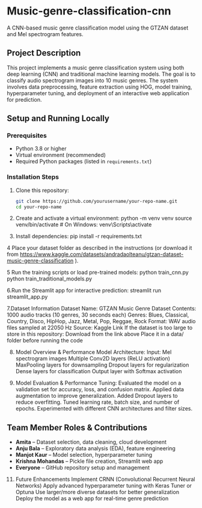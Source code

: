 # Music-genre-classification-cnn
A CNN-based music genre classification model using the GTZAN dataset and Mel spectrogram features.
## Project Description

This project implements a music genre classification system using both deep learning (CNN) and traditional machine learning models. The goal is to classify audio spectrogram images into 10 music genres. The system involves data preprocessing, feature extraction using HOG, model training, hyperparameter tuning, and deployment of an interactive web application for prediction.
## Setup and Running Locally

### Prerequisites

- Python 3.8 or higher
- Virtual environment (recommended)
- Required Python packages (listed in `requirements.txt`)
### Installation Steps

1. Clone this repository:
   ```bash
   git clone https://github.com/yourusername/your-repo-name.git
   cd your-repo-name

2. Create and activate a virtual environment:
python -m venv venv
source venv/bin/activate   # On Windows: venv\Scripts\activate

3. Install dependencies:
pip install -r requirements.txt

4 Place your dataset folder as described in the instructions (or download it from https://www.kaggle.com/datasets/andradaolteanu/gtzan-dataset-music-genre-classification  ).

5 Run the training scripts or load pre-trained models:
python train_cnn.py
python train_traditional_models.py
 
6.Run the Streamlit app for interactive prediction:
streamlit run streamlit_app.py

7.Dataset Information
Dataset Name: GTZAN Music Genre Dataset
Contents:
1000 audio tracks (10 genres, 30 seconds each)
Genres: Blues, Classical, Country, Disco, HipHop, Jazz, Metal, Pop, Reggae, Rock
Format: WAV audio files sampled at 22050 Hz
Source: Kaggle Link
If the dataset is too large to store in this repository:
Download from the link above
Place it in a data/ folder before running the code

8.  Model Overview & Performance
Model Architecture:
Input: Mel spectrogram images
Multiple Conv2D layers (ReLU activation)
MaxPooling layers for downsampling
Dropout layers for regularization
Dense layers for classification
Output layer with Softmax activation

9. Model Evaluation & Performance Tuning:
Evaluated the model on a validation set for accuracy, loss, and confusion matrix.
Applied data augmentation to improve generalization.
Added Dropout layers to reduce overfitting.
Tuned learning rate, batch size, and number of epochs.
Experimented with different CNN architectures and filter sizes.

## Team Member Roles & Contributions

- **Amita** – Dataset selection, data cleaning, cloud development  
- **Anju Bala** – Exploratory data analysis (EDA), feature engineering  
- **Manjot Kaur** – Model selection, hyperparameter tuning  
- **Krishna Mohandas** – Pickle file creation, Streamlit web app  
- **Everyone** – GitHub repository setup and management


11. Future Enhancements
Implement CRNN (Convolutional Recurrent Neural Networks)
Apply advanced hyperparameter tuning with Keras Tuner or Optuna
Use larger/more diverse datasets for better generalization
Deploy the model as a web app for real-time genre prediction


